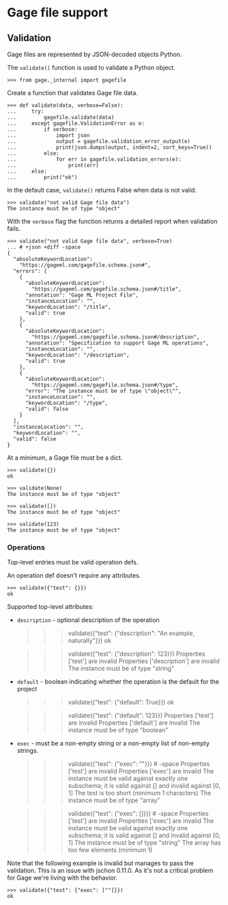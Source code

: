 # Gage file support

## Validation

Gage files are represented by JSON-decoded objects Python.

The `validate()` function is used to validate a Python object.

    >>> from gage._internal import gagefile

Create a function that validates Gage file data.

    >>> def validate(data, verbose=False):
    ...     try:
    ...         gagefile.validate(data)
    ...     except gagefile.ValidationError as e:
    ...         if verbose:
    ...             import json
    ...             output = gagefile.validation_error_output(e)
    ...             print(json.dumps(output, indent=2, sort_keys=True))
    ...         else:
    ...             for err in gagefile.validation_errors(e):
    ...                 print(err)
    ...     else:
    ...         print("ok")

In the default case, `validate()` returns False when data is not valid.

    >>> validate("not valid Gage file data")
    The instance must be of type "object"

With the `verbose` flag the function returns a detailed report when
validation fails.

    >>> validate("not valid Gage file data", verbose=True)
    ... # +json +diff -space
    {
      "absoluteKeywordLocation":
        "https://gageml.com/gagefile.schema.json#",
      "errors": [
        {
          "absoluteKeywordLocation":
            "https://gageml.com/gagefile.schema.json#/title",
          "annotation": "Gage ML Project File",
          "instanceLocation": "",
          "keywordLocation": "/title",
          "valid": true
        },
        {
          "absoluteKeywordLocation":
            "https://gageml.com/gagefile.schema.json#/description",
          "annotation": "Specification to support Gage ML operations",
          "instanceLocation": "",
          "keywordLocation": "/description",
          "valid": true
        },
        {
          "absoluteKeywordLocation":
            "https://gageml.com/gagefile.schema.json#/type",
          "error": "The instance must be of type \"object\"",
          "instanceLocation": "",
          "keywordLocation": "/type",
          "valid": false
        }
      ],
      "instanceLocation": "",
      "keywordLocation": "",
      "valid": false
    }

At a minimum, a Gage file must be a dict.

    >>> validate({})
    ok

    >>> validate(None)
    The instance must be of type "object"

    >>> validate([])
    The instance must be of type "object"

    >>> validate(123)
    The instance must be of type "object"

### Operations

Top-level entries must be valid operation defs.

An operation def doesn't require any attributes.

    >>> validate({"test": {}})
    ok

Supported top-level attributes:

- `description` - optional description of the operation

    >>> validate({"test": {"description": "An example, naturally"}})
    ok

    >>> validate({"test": {"description": 123}})
    Properties ['test'] are invalid
    Properties ['description'] are invalid
    The instance must be of type "string"

- `default` - boolean indicating whether the operation is the default
  for the project

    >>> validate({"test": {"default": True}})
    ok

    >>> validate({"test": {"default": 123}})
    Properties ['test'] are invalid
    Properties ['default'] are invalid
    The instance must be of type "boolean"

- `exec` - must be a non-empty string or a non-empty list of non-empty
  strings.

    >>> validate({"test": {"exec": ""}})  # -space
    Properties ['test'] are invalid
    Properties ['exec'] are invalid
    The instance must be valid against exactly one subschema;
      it is valid against [] and invalid against [0, 1]
    The text is too short (minimum 1 characters)
    The instance must be of type "array"

    >>> validate({"test": {"exec": []}})  # -space
    Properties ['test'] are invalid
    Properties ['exec'] are invalid
    The instance must be valid against exactly one subschema;
      it is valid against [] and invalid against [0, 1]
    The instance must be of type "string"
    The array has too few elements (minimum 1)

Note that the following example is invalid but manages to pass the
validation. This is an issue with jschon 0.11.0. As it's not a critical
problem for Gage we're living with the behavior.

    >>> validate({"test": {"exec": [""]}})
    ok

